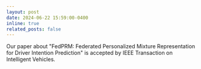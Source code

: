```yaml
---
layout: post
date: 2024-06-22 15:59:00-0400
inline: true
related_posts: false
---
```



Our paper about "FedPRM: Federated Personalized Mixture Representation for Driver Intention Prediction" is accepted by IEEE Transaction on Intelligent Vehicles.

